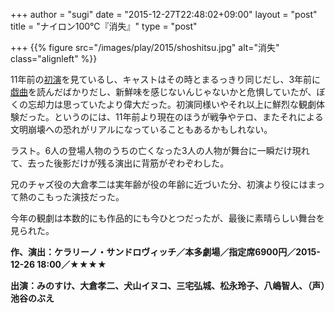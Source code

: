 +++
author = "sugi"
date = "2015-12-27T22:48:02+09:00"
layout = "post"
title = "ナイロン100℃『消失』"
type = "post"

+++
{{% figure src="/images/play/2015/shoshitsu.jpg" alt="消失" class="alignleft" %}}

11年前の[初演](/play/1054/)を見ているし、キャストはその時とまるっきり同じだし、3年前に[戯曲](/book/3634/)を読んだばかりだし、新鮮味を感じないんじゃないかと危惧していたが、ぼくの忘却力は思っていたより偉大だった。初演同様いやそれ以上に鮮烈な観劇体験だった。というのには、11年前より現在のほうが戦争やテロ、またそれによる文明崩壊への恐れがリアルになっていることもあるかもしれない。

ラスト。6人の登場人物のうちの亡くなった3人の人物が舞台に一瞬だけ現れて、去った後影だけが残る演出に背筋がぞわぞわした。

兄のチャズ役の大倉孝二は実年齢が役の年齢に近づいた分、初演より役にはまって熱のこもった演技だった。

今年の観劇は本数的にも作品的にも今ひとつだったが、最後に素晴らしい舞台を見られた。

**作、演出：ケラリーノ・サンドロヴィッチ／本多劇場／指定席6900円／2015-12-26 18:00／★★★★**

**出演：みのすけ、大倉孝二、犬山イヌコ、三宅弘城、松永玲子、八嶋智人、（声）池谷のぶえ**

